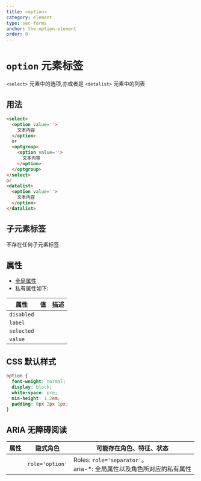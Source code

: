 ```yaml
---
title: <option>
category: element
type: sec-forms
anchor: the-option-element
order: 8
---
```


# `option` 元素标签

`<select>` 元素中的选项,亦或者是 `<detalist>` 元素中的列表

## 用法

```html
<select>
  <option value=''>
    文本内容
  </option>
  or
  <optgroup>
    <option value=''>
      文本内容
    </option>
  </optgroup>
</select>
or
<datalist>
  <option value=''>
    文本内容
  </option>
</datalist>
```

## 子元素标签

不存在任何子元素标签

## 属性

* [全局属性](/front-end/HTML/attribute#anchor-全局属性)
* 私有属性如下:

| 属性 | 值 | 描述 |
| ---- | ---- | ---- |
| `disabled` | | |
| `label` | | |
| `selected` | | |
| `value` | | |

## CSS 默认样式

```css
option {
  font-weight: normal;
  display: block;
  white-space: pre;
  min-height: 1.2em;
  padding: 0px 2px 1px;
}
```

## ARIA 无障碍阅读

| 属性 | 隐式角色 | 可能存在角色、特征、状态 |
| ---- | ---- | ---- |
| | `role='option'` | Roles: `role='separator'`。 <br> aria-*: 全局属性以及角色所对应的私有属性 |
